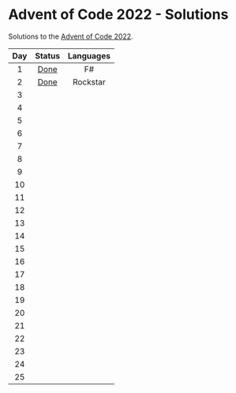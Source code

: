# Advent of Code 2022 - Solutions

Solutions to the [Advent of Code 2022](https://adventofcode.com/ "AoC").

<center>

| Day | Status |   Languages  |
|:---:|:------:|:------------:|
|  1  |  [Done](https://github.com/Isterdam/aoc2022/tree/main/src/1)  |    F#   |
|  2  |  [Done](https://github.com/Isterdam/aoc2022/tree/main/src/2)  |    Rockstar   |
|  3  |    |       |
|  4  |    |       |
|  5  |    |       |
|  6  |    |       |
|  7  |    |       |
|  8  |    |       |
|  9  |    |       |
|  10  |    |       |
|  11 |        |              |
|  12 |        |              |
|  13 |        |              |
|  14 |        |              |
|  15 |        |              |
|  16 |        |              |
|  17 |        |              |
|  18 |        |              |
|  19 |        |              |
|  20 |        |              |
|  21 |        |              |
|  22 |        |              |
|  23 |        |              |
|  24 |        |              |
|  25 |        |              |

</center>

